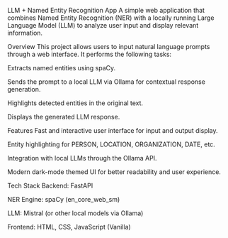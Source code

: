 LLM + Named Entity Recognition App
A simple web application that combines Named Entity Recognition (NER) with a locally running Large Language Model (LLM) to analyze user input and display relevant information.

Overview
This project allows users to input natural language prompts through a web interface. It performs the following tasks:

Extracts named entities using spaCy.

Sends the prompt to a local LLM via Ollama for contextual response generation.

Highlights detected entities in the original text.

Displays the generated LLM response.



Features
Fast and interactive user interface for input and output display.

Entity highlighting for PERSON, LOCATION, ORGANIZATION, DATE, etc.

Integration with local LLMs through the Ollama API.

Modern dark-mode themed UI for better readability and user experience.



Tech Stack
Backend: FastAPI

NER Engine: spaCy (en_core_web_sm)

LLM: Mistral (or other local models via Ollama)

Frontend: HTML, CSS, JavaScript (Vanilla)